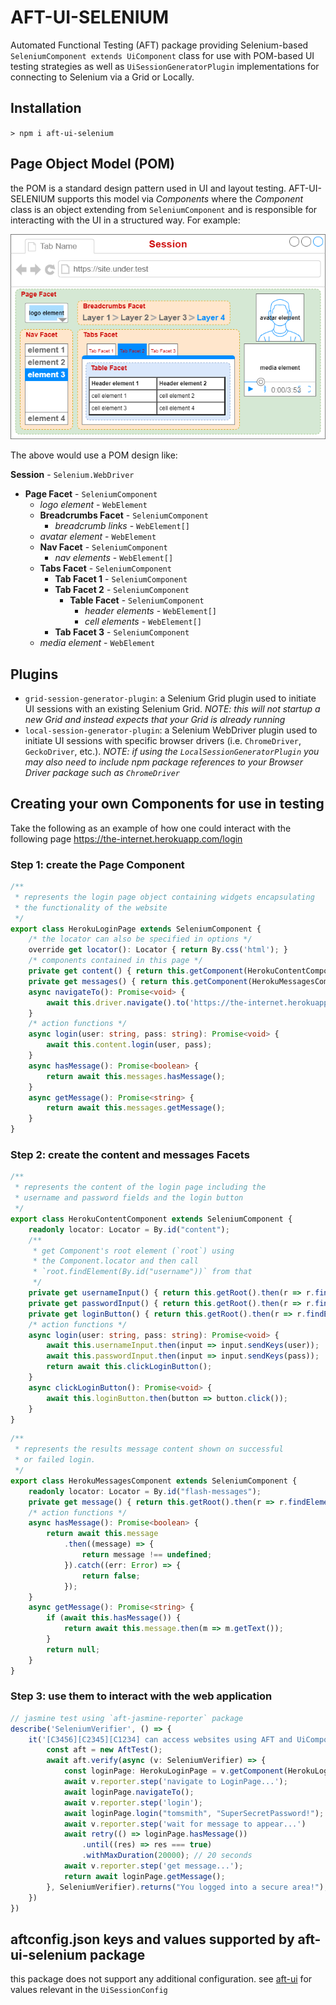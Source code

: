 # AFT-UI-SELENIUM
Automated Functional Testing (AFT) package providing Selenium-based `SeleniumComponent extends UiComponent` class for use with POM-based UI testing strategies as well as `UiSessionGeneratorPlugin` implementations for connecting to Selenium via a Grid or Locally.

## Installation
`> npm i aft-ui-selenium`

## Page Object Model (POM)
the POM is a standard design pattern used in UI and layout testing. AFT-UI-SELENIUM supports this model via _Components_ where the _Component_ class is an object extending from `SeleniumComponent` and is responsible for interacting with the UI in a structured way. For example:

![aft-ui-pom](aft-ui-pom.png)

The above would use a POM design like:

**Session** - `Selenium.WebDriver`
- **Page Facet** - `SeleniumComponent`
  - _logo element_ - `WebElement`
  - **Breadcrumbs Facet** - `SeleniumComponent`
    - _breadcrumb links_ - `WebElement[]`
  - _avatar element_ - `WebElement`
  - **Nav Facet** - `SeleniumComponent`
    - _nav elements_ - `WebElement[]`
  - **Tabs Facet** - `SeleniumComponent`
    - **Tab Facet 1** - `SeleniumComponent`
    - **Tab Facet 2** - `SeleniumComponent`
      - **Table Facet** - `SeleniumComponent`
        - _header elements_ - `WebElement[]`
        - _cell elements_ - `WebElement[]`
    - **Tab Facet 3** - `SeleniumComponent`
  - _media element_ - `WebElement`

## Plugins
- `grid-session-generator-plugin`: a Selenium Grid plugin used to initiate UI sessions with an existing Selenium Grid. _NOTE: this will not startup a new Grid and instead expects that your Grid is already running_
- `local-session-generator-plugin`: a Selenium WebDriver plugin used to initiate UI sessions with specific browser drivers (i.e. `ChromeDriver`, `GeckoDriver`, etc.). _NOTE: if using the `LocalSessionGeneratorPlugin` you may also need to include npm package references to your Browser Driver package such as `ChromeDriver`_

## Creating your own Components for use in testing
Take the following as an example of how one could interact with the following page https://the-internet.herokuapp.com/login

### Step 1: create the Page Component

```typescript
/**
 * represents the login page object containing widgets encapsulating
 * the functionality of the website
 */
export class HerokuLoginPage extends SeleniumComponent {
    /* the locator can also be specified in options */
    override get locator(): Locator { return By.css('html'); }
    /* components contained in this page */
    private get content() { return this.getComponent(HerokuContentComponent); }
    private get messages() { return this.getComponent(HerokuMessagesComponent); }
    async navigateTo(): Promise<void> {
        await this.driver.navigate().to('https://the-internet.herokuapp.com/login');
    }
    /* action functions */
    async login(user: string, pass: string): Promise<void> {
        await this.content.login(user, pass);
    }
    async hasMessage(): Promise<boolean> {
        return await this.messages.hasMessage();
    }
    async getMessage(): Promise<string> {
        return await this.messages.getMessage();
    }
}
```

### Step 2: create the content and messages Facets

```typescript
/**
 * represents the content of the login page including the 
 * username and password fields and the login button
 */
export class HerokuContentComponent extends SeleniumComponent {
    readonly locator: Locator = By.id("content");
    /**
     * get Component's root element (`root`) using
     * the Component.locator and then call 
     * `root.findElement(By.id("username"))` from that
     */
    private get usernameInput() { return this.getRoot().then(r => r.findElement(By.id("username"))); }
    private get passwordInput() { return this.getRoot().then(r => r.findElement(By.id("password"))); }
    private get loginButton() { return this.getRoot().then(r => r.findElement(By.css("button.radius"))); }
    /* action functions */
    async login(user: string, pass: string): Promise<void> {
        await this.usernameInput.then(input => input.sendKeys(user));
        await this.passwordInput.then(input => input.sendKeys(pass));
        return await this.clickLoginButton();
    }
    async clickLoginButton(): Promise<void> {
        await this.loginButton.then(button => button.click());
    }
}
```
```typescript
/**
 * represents the results message content shown on successful 
 * or failed login.
 */
export class HerokuMessagesComponent extends SeleniumComponent {
    readonly locator: Locator = By.id("flash-messages");
    private get message() { return this.getRoot().then(r => r.findElement(By.id("flash")); }
    /* action functions */
    async hasMessage(): Promise<boolean> {
        return await this.message
            .then((message) => {
                return message !== undefined;
            }).catch((err: Error) => {
                return false;
            });
    }
    async getMessage(): Promise<string> {
        if (await this.hasMessage()) {
            return await this.message.then(m => m.getText());
        }
        return null;
    }
}
```
### Step 3: use them to interact with the web application

```typescript
// jasmine test using `aft-jasmine-reporter` package
describe('SeleniumVerifier', () => {
    it('[C3456][C2345][C1234] can access websites using AFT and UiComponents', async () => {
        const aft = new AftTest();
        await aft.verify(async (v: SeleniumVerifier) => {
            const loginPage: HerokuLoginPage = v.getComponent(HerokuLoginPage);
            await v.reporter.step('navigate to LoginPage...');
            await loginPage.navigateTo();
            await v.reporter.step('login');
            await loginPage.login("tomsmith", "SuperSecretPassword!");
            await v.reporter.step('wait for message to appear...')
            await retry(() => loginPage.hasMessage())
                .until((res) => res === true)
                .withMaxDuration(20000); // 20 seconds
            await v.reporter.step('get message...');
            return await loginPage.getMessage();
        }, SeleniumVerifier).returns("You logged into a secure area!");
    })
})
```

## aftconfig.json keys and values supported by aft-ui-selenium package
this package does not support any additional configuration. see [aft-ui](../aft-ui/README.md#aftconfigjson-keys-and-values-supported-by-aft-selenium-package) for values relevant in the `UiSessionConfig`
